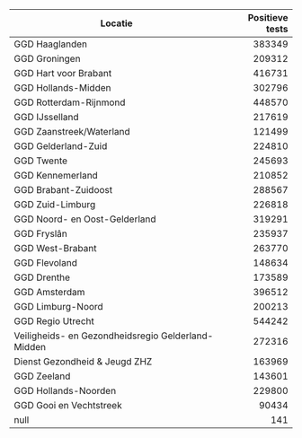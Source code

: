 | Locatie | Positieve tests |
|---------|----------------:|
| GGD Haaglanden                           | 383349 |
| GGD Groningen                            | 209312 |
| GGD Hart voor Brabant                    | 416731 |
| GGD Hollands-Midden                      | 302796 |
| GGD Rotterdam-Rijnmond                   | 448570 |
| GGD IJsselland                           | 217619 |
| GGD Zaanstreek/Waterland                 | 121499 |
| GGD Gelderland-Zuid                      | 224810 |
| GGD Twente                               | 245693 |
| GGD Kennemerland                         | 210852 |
| GGD Brabant-Zuidoost                     | 288567 |
| GGD Zuid-Limburg                         | 226818 |
| GGD Noord- en Oost-Gelderland            | 319291 |
| GGD Fryslân                              | 235937 |
| GGD West-Brabant                         | 263770 |
| GGD Flevoland                            | 148634 |
| GGD Drenthe                              | 173589 |
| GGD Amsterdam                            | 396512 |
| GGD Limburg-Noord                        | 200213 |
| GGD Regio Utrecht                        | 544242 |
| Veiligheids- en Gezondheidsregio Gelderland-Midden | 272316 |
| Dienst Gezondheid & Jeugd ZHZ            | 163969 |
| GGD Zeeland                              | 143601 |
| GGD Hollands-Noorden                     | 229800 |
| GGD Gooi en Vechtstreek                  | 90434 |
| null                                     |   141 |
